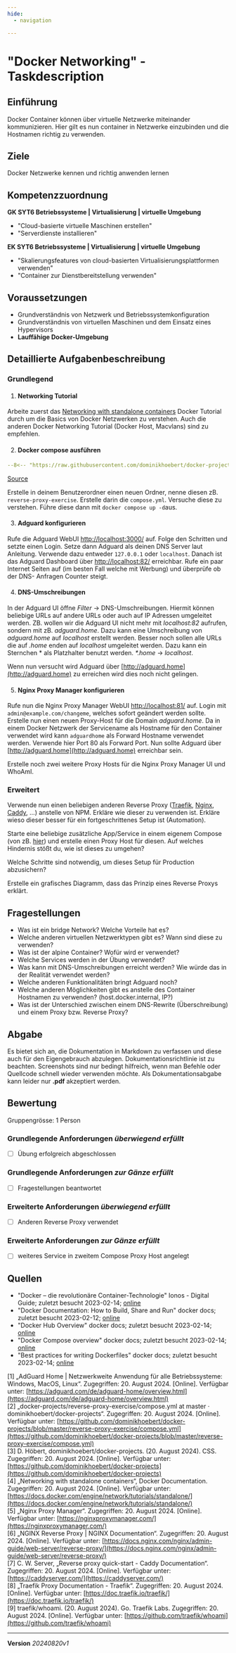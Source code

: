 ```yaml
---
hide:
  - navigation

---
```


# "Docker Networking" - Taskdescription

## Einführung

Docker Container können über virtuelle Netzwerke miteinander kommunizieren. Hier gilt es nun container in Netzwerke einzubinden und die Hostnamen richtig zu verwenden.

## Ziele

Docker Netzwerke kennen und richtig anwenden lernen

## Kompetenzzuordnung

**GK SYT6 Betriebssysteme | Virtualisierung | virtuelle Umgebung**  

* "Cloud-basierte virtuelle Maschinen erstellen"  
* "Serverdienste installieren"

**EK SYT6 Betriebssysteme | Virtualisierung | virtuelle Umgebung**  

* "Skalierungsfeatures von cloud-basierten Virtualisierungsplattformen verwenden"
* "Container zur Dienstbereitstellung verwenden"

## Voraussetzungen

* Grundverständnis von Netzwerk und Betriebssystemkonfiguration
* Grundverständnis von virtuellen Maschinen und dem Einsatz eines Hypervisors
* **Lauffähige Docker-Umgebung**

## Detaillierte Aufgabenbeschreibung

### Grundlegend

1. #### Networking  Tutorial

Arbeite zuerst das [Networking with standalone containers](https://docs.docker.com/engine/network/tutorials/standalone/) Docker Tutorial durch um die Basics von Docker Netzwerken zu verstehen. Auch die anderen Docker Networking Tutorial (Docker Host, Macvlans) sind zu empfehlen.

2. #### Docker compose ausführen

``` yaml title="compose.yml"
--8<-- "https://raw.githubusercontent.com/dominikhoebert/docker-projects/master/reverse-proxy-exercise/compose.yml"
```

[Source](https://github.com/dominikhoebert/docker-projects/blob/master/reverse-proxy-exercise/compose.yml)

Erstelle in deinem Benutzerordner einen neuen Ordner, nenne diesen zB. `reverse-proxy-exercise`. Erstelle darin die `compose.yml`. Versuche diese zu verstehen. Führe diese dann mit `docker compose up -d`aus.

3. #### Adguard konfigurieren

Rufe die Adguard WebUI [http://localhost:3000/](http://localhost:3000/) auf. Folge den Schritten und setzte einen Login. Setze dann Adguard als deinen DNS Server laut Anleitung. Verwende dazu entweder `127.0.0.1` oder `localhost`. Danach ist das Adguard Dashboard über [http://localhost:82/](http://localhost:82/) erreichbar. Rufe ein paar Internet Seiten auf (im besten Fall welche mit Werbung) und überprüfe ob der DNS- Anfragen Counter steigt.

4. #### DNS-Umschreibungen

In der Adguard UI öffne *Filter* → DNS-Umschreibungen. Hiermit können beliebige URLs auf andere URLs oder auch auf IP Adressen umgeleitet werden. ZB. wollen wir die Adguard UI nicht mehr mit *localhost:82* aufrufen, sondern mit zB. *adguard.home*. Dazu kann eine Umschreibung von *adguard.home* auf *localhost* erstellt werden. Besser noch sollen alle URLs die auf *.home* enden auf *localhost* umgeleitet werden. Dazu kann ein Sternchen * als Platzhalter benutzt werden. _*.home_ → *localhost*.

Wenn nun versucht wird Adguard über [http://adguard.home](http://adguard.home) zu erreichen wird dies noch nicht gelingen. 

5. #### Nginx Proxy Manager konfigurieren

Rufe nun die Nginx Proxy Manager WebUI [http://localhost:81/](http://localhost:81/) auf. Login mit `admin@example.com/changeme`, welches sofort geändert werden sollte. Erstelle nun einen neuen Proxy-Host für die Domain *adguard.home*. Da in einem Docker Netzwerk der Servicename als Hostname für den Container verwendet wird kann  `adguardhome` als Forward Hostname verwendet werden. Verwende hier Port 80 als Forward Port. Nun sollte Adguard über [http://adguard.home](http://adguard.home) erreichbar sein.

Erstelle noch zwei weitere Proxy Hosts für die Nginx Proxy Manager UI und WhoAmI.

### Erweitert

Verwende nun einen beliebigen anderen Reverse Proxy ([Traefik](https://doc.traefik.io/traefik/), [Nginx](https://docs.nginx.com/nginx/admin-guide/web-server/reverse-proxy/), [Caddy](https://caddyserver.com/docs/quick-starts/reverse-proxy), ...) anstelle von NPM. Erkläre wie dieser zu verwenden ist. Erkläre wieso dieser besser für ein fortgeschrittenes Setup ist (Automation).

Starte eine beliebige zusätzliche App/Service in einem eigenem Compose (von zB. [hier](https://github.com/dominikhoebert/docker-projects)) und erstelle einen Proxy Host für diesen. Auf welches Hindernis stößt du, wie ist dieses zu umgehen?

Welche Schritte sind notwendig, um dieses Setup für Production abzusichern?

Erstelle ein grafisches Diagramm, dass das Prinzip eines Reverse Proxys erklärt.

## Fragestellungen

- Was ist ein bridge Network? Welche Vorteile hat es?
- Welche anderen virtuellen Netzwerktypen gibt es? Wann sind diese zu verwenden?
- Was ist der alpine Container? Wofür wird er verwendet?
- Welche Services werden in der Übung verwendet?
- Was kann mit DNS-Umschreibungen erreicht werden? Wie würde das in der Realität verwendet werden?
- Welche anderen Funktionalitäten bringt Adguard noch?
- Welche anderen Möglichkeiten gibt es anstelle des Container Hostnamen zu verwenden? (host.docker.internal, IP?)
- Was ist der Unterschied zwischen einem DNS-Rewrite (Überschreibung) und einem Proxy bzw. Reverse Proxy?

## Abgabe

Es bietet sich an, die Dokumentation in Markdown zu verfassen und diese auch für den Eigengebrauch abzulegen. Dokumentationsrichtlinie ist zu beachten. Screenshots sind nur bedingt hilfreich, wenn man Befehle oder Quellcode schnell wieder verwenden möchte. Als Dokumentationsabgabe kann leider nur **.pdf** akzeptiert werden.

## Bewertung

Gruppengrösse: 1 Person

### Grundlegende Anforderungen *überwiegend erfüllt*

- [ ] Übung erfolgreich abgeschlossen

###  Grundlegende Anforderungen *zur  Gänze erfüllt*

- [ ] Fragestellungen beantwortet

### Erweiterte Anforderungen *überwiegend erfüllt*

- [ ] Anderen Reverse Proxy verwendet

###  Erweiterte Anforderungen *zur  Gänze erfüllt*

- [ ] weiteres Service in zweitem Compose Proxy Host angelegt

## Quellen

* "Docker – die revolutionäre Container-Technologie" Ionos - Digital Guide; zuletzt besucht 2023-02-14; [online](https://www.ionos.de/digitalguide/server/knowhow/was-ist-docker/)
* "Docker Documentation: How to Build, Share and Run" docker docs; zuletzt besucht 2023-02-12; [online](https://docs.docker.com/)
* "Docker Hub Overview" docker docs; zuletzt besucht 2023-02-14; [online](https://docs.docker.com/docker-hub/)
* "Docker Compose overview" docker docs; zuletzt besucht 2023-02-14; [online](https://docs.docker.com/compose/)
* "Best practices for writing Dockerfiles" docker docs; zuletzt besucht 2023-02-14; [online](https://docs.docker.com/develop/develop-images/dockerfile_best-practices/)

[1] „AdGuard Home | Netzwerkweite Anwendung für alle Betriebssysteme: Windows, MacOS, Linux“. Zugegriffen: 20. August 2024. [Online]. Verfügbar unter: [https://adguard.com/de/adguard-home/overview.html](https://adguard.com/de/adguard-home/overview.html)  
[2] „docker-projects/reverse-proxy-exercise/compose.yml at master · dominikhoebert/docker-projects“. Zugegriffen: 20. August 2024. [Online]. Verfügbar unter: [https://github.com/dominikhoebert/docker-projects/blob/master/reverse-proxy-exercise/compose.yml](https://github.com/dominikhoebert/docker-projects/blob/master/reverse-proxy-exercise/compose.yml)  
[3] D. Höbert, dominikhoebert/docker-projects. (20. August 2024). CSS. Zugegriffen: 20. August 2024. [Online]. Verfügbar unter: [https://github.com/dominikhoebert/docker-projects](https://github.com/dominikhoebert/docker-projects)  
[4] „Networking with standalone containers“, Docker Documentation. Zugegriffen: 20. August 2024. [Online]. Verfügbar unter: [https://docs.docker.com/engine/network/tutorials/standalone/](https://docs.docker.com/engine/network/tutorials/standalone/)  
[5] „Nginx Proxy Manager“. Zugegriffen: 20. August 2024. [Online]. Verfügbar unter: [https://nginxproxymanager.com/](https://nginxproxymanager.com/)  
[6] „NGINX Reverse Proxy | NGINX Documentation“. Zugegriffen: 20. August 2024. [Online]. Verfügbar unter: [https://docs.nginx.com/nginx/admin-guide/web-server/reverse-proxy/](https://docs.nginx.com/nginx/admin-guide/web-server/reverse-proxy/)  
[7] C. W. Server, „Reverse proxy quick-start - Caddy Documentation“. Zugegriffen: 20. August 2024. [Online]. Verfügbar unter: [https://caddyserver.com/](https://caddyserver.com/)  
[8] „Traefik Proxy Documentation - Traefik“. Zugegriffen: 20. August 2024. [Online]. Verfügbar unter: [https://doc.traefik.io/traefik/](https://doc.traefik.io/traefik/)  
[9] traefik/whoami. (20. August 2024). Go. Traefik Labs. Zugegriffen: 20. August 2024. [Online]. Verfügbar unter: [https://github.com/traefik/whoami](https://github.com/traefik/whoami)  


---

**Version** *20240820v1*
